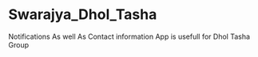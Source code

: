 # Swarajya_Dhol_Tasha
Notifications As well As Contact information
App is usefull for Dhol Tasha Group
